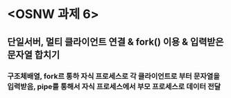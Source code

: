 # <OSNW 과제 6>
## 단일서버, 멀티 클라이언트 연결 & fork() 이용 & 입력받은 문자열 합치기
### 구조체배열, fork르 통하 자식 프로세스로 각 클라이언트로 부터 문자열을 입력받음, pipe를 통해서 자식 프로세스에서 부모 프로세스로 데이터 전달
